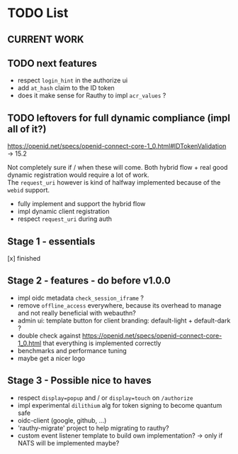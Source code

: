 # TODO List

## CURRENT WORK

## TODO next features

- respect `login_hint` in the authorize ui
- add `at_hash` claim to the ID token
- does it make sense for Rauthy to impl `acr_values` ?

## TODO leftovers for full dynamic compliance (impl all of it?)

https://openid.net/specs/openid-connect-core-1_0.html#IDTokenValidation -> 15.2

Not completely sure if / when these will come.
Both hybrid flow + real good dynamic registration would require a lot of work.  
The `request_uri` however is kind of halfway implemented because of the `webid` support.

- fully implement and support the hybrid flow
- impl dynamic client registration
- respect `request_uri` during auth

## Stage 1 - essentials

[x] finished

## Stage 2 - features - do before v1.0.0

- impl oidc metadata `check_session_iframe` ?
- remove `offline_access` everywhere, because its overhead to manage and not really beneficial with webauthn?
- admin ui: template button for client branding: default-light + default-dark ?
- double check against https://openid.net/specs/openid-connect-core-1_0.html that everything is implemented correctly
- benchmarks and performance tuning
- maybe get a nicer logo

## Stage 3 - Possible nice to haves

- respect `display=popup` and / or `display=touch` on `/authorize`
- impl experimental `dilithium` alg for token signing to become quantum safe 
- oidc-client (google, github, ...)
- 'rauthy-migrate' project to help migrating to rauthy?
- custom event listener template to build own implementation? -> only if NATS will be implemented maybe?
